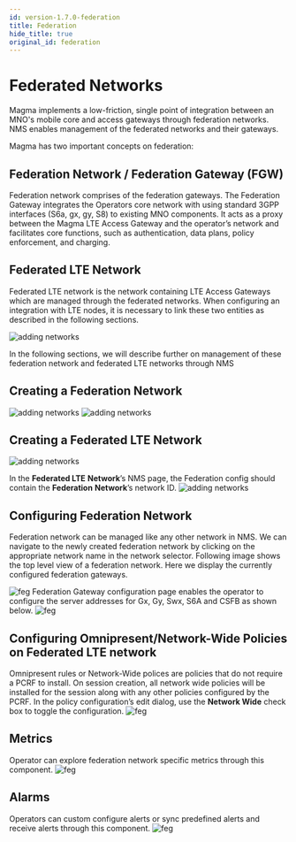 ```yaml
---
id: version-1.7.0-federation
title: Federation
hide_title: true
original_id: federation
---
```


# Federated Networks

Magma implements a low-friction, single point of integration between an MNO's mobile core and access gateways through federation networks. NMS enables management of the federated networks and their gateways.

Magma has two important concepts on federation:

## Federation Network / Federation Gateway (FGW)

Federation network comprises of the federation gateways. The Federation Gateway integrates the Operators core network with using standard 3GPP interfaces (S6a, gx, gy, S8) to existing MNO components. It acts as a proxy between the Magma LTE Access Gateway and the operator’s network and facilitates core functions, such as authentication, data plans, policy enforcement, and charging.

## **Federated LTE Network**

Federated LTE network is the network containing LTE Access Gateways which are managed through the federated networks. When configuring an integration with LTE nodes, it is necessary to link these two entities as described in the following sections.

![adding networks](../../../../readmes/assets/nms/userguide/federation/feg.png)

In the following sections, we will describe further on management of these federation network and federated LTE networks through NMS

## Creating a Federation Network

![adding networks](../../../../readmes/assets/nms/userguide/federation/adding_feg_network1.png)
![adding networks](../../../../readmes/assets/nms/userguide/federation/adding_feg_network2.png)

## Creating a Federated LTE Network

![adding networks](../../../../readmes/assets/nms/userguide/federation/adding_feg_lte_network1.png)

In the **Federated LTE** **Network**’s NMS page, the Federation config should contain the **Federation** **Network**’s network ID.
![adding networks](../../../../readmes/assets/nms/userguide/federation/feg_association.png)

## Configuring Federation Network

Federation network can be managed like any other network in NMS. We can navigate to the newly created federation network by clicking on the appropriate network name in the network selector. Following image shows the top level view of a federation network. Here we display the currently configured federation gateways.

![feg](../../../../readmes/assets/nms/userguide/federation/feg_overview1.png)
Federation Gateway configuration page enables the operator to configure the server addresses for Gx, Gy, Swx, S6A and CSFB as shown below.
![feg](../../../../readmes/assets/nms/userguide/federation/feg_configure1.png)

## Configuring Omnipresent/Network-Wide Policies on Federated LTE network

Omnipresent rules or Network-Wide polices are policies that do not require a PCRF to install. On session creation, all network wide policies will be installed for the session along with any other policies configured by the PCRF.
In the policy configuration’s edit dialog, use the **Network Wide** check box to toggle the configuration.
![feg](../../../../readmes/assets/nms/userguide/federation/omnipresent1.png)

## Metrics

Operator can explore federation network specific metrics through this component.
![feg](../../../../readmes/assets/nms/userguide/federation/feg_metrics1.png)

## Alarms

Operators can custom configure alerts or sync predefined alerts and receive alerts through this component.
![feg](../../../../readmes/assets/nms/userguide/federation/feg_alarms1.png)
